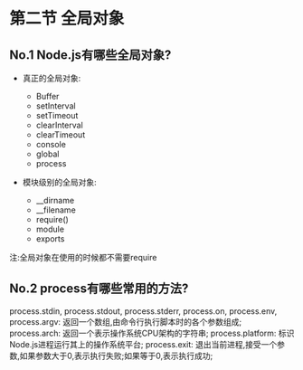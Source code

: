# 第二节 全局对象

## No.1 Node.js有哪些全局对象?

* 真正的全局对象:

  * Buffer
  * setInterval
  * setTimeout
  * clearInterval
  * clearTimeout
  * console
  * global
  * process

* 模块级别的全局对象:

  * __dirname
  * __filename
  * require()
  * module
  * exports

注:全局对象在使用的时候都不需要require

## No.2 process有哪些常用的方法?

process.stdin, process.stdout, process.stderr, process.on, process.env,
process.argv: 返回一个数组,由命令行执行脚本时的各个参数组成;
process.arch: 返回一个表示操作系统CPU架构的字符串;
process.platform: 标识Node.js进程运行其上的操作系统平台;
process.exit: 退出当前进程,接受一个参数,如果参数大于0,表示执行失败;如果等于0,表示执行成功;
